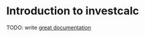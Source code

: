 # Introduction to investcalc

TODO: write [great documentation](http://jacobian.org/writing/great-documentation/what-to-write/)
